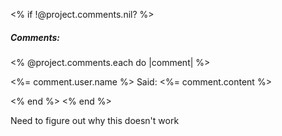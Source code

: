 <% if !@project.comments.nil? %>
<h5>Comments:</h5>
  <% @project.comments.each do |comment| %>
  <p><%= comment.user.name %> Said: <%= comment.content %></p>
  <% end %>
<% end %>

Need to figure out why this doesn't work